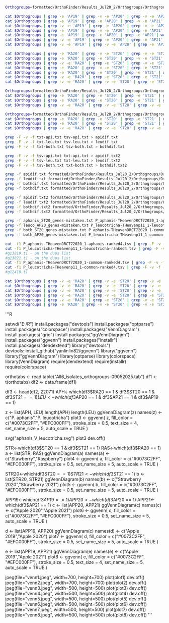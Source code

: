 ```bash
Orthogroups=formatted/OrthoFinder/Results_Jul20_2/Orthogroups/Orthogroups.tsv

cat $Orthogroups | grep -e 'AP19' | grep -v -e 'AP20' | grep -v -e 'AP21'| wc -l
cat $Orthogroups | grep -e 'AP19' | grep -e 'AP20' | grep -v -e 'AP21'| wc -l
cat $Orthogroups | grep -v -e 'AP19' | grep -e 'AP20' | grep -v -e 'AP21'| wc -l
cat $Orthogroups | grep -e 'AP19' | grep -v -e 'AP20' | grep -e 'AP21'| wc -l
cat $Orthogroups | grep -e 'AP19' | grep -e 'AP20' | grep -e 'AP21'| wc -l
cat $Orthogroups | grep -v -e 'AP19' | grep -e 'AP20' | grep -e 'AP21'| wc -l
cat $Orthogroups | grep -v -e 'AP19' | grep -v -e 'AP20' | grep -e 'AP21'| wc -l

cat $Orthogroups | grep -e 'RA20' | grep -v -e 'ST20' | grep -v -e 'ST21' | wc -l
cat $Orthogroups | grep -e 'RA20' | grep -e 'ST20' | grep -v -e 'ST21' | wc -l
cat $Orthogroups | grep -v -e 'RA20' | grep -e 'ST20' | grep -v -e 'ST21' | wc -l
cat $Orthogroups | grep -e 'RA20' | grep -v -e 'ST20' | grep -e 'ST21' | wc -l
cat $Orthogroups | grep -e 'RA20' | grep -e 'ST20' | grep -e 'ST21' | wc -l
cat $Orthogroups | grep -v -e 'RA20' | grep -e 'ST20' | grep -e 'ST21' | wc -l
cat $Orthogroups | grep -v -e 'RA20' | grep -v -e 'ST20' | grep -e 'ST21' | wc -l

Orthogroups=formatted/OrthoFinder/Results_Jul20_2/Orthogroups/Orthogroups.txt
cat $Orthogroups | grep -e 'RA20' | grep -e 'ST20' | grep -e 'ST21' | grep -v -e 'AP19' | grep -v -e 'AP20' | grep -v -e 'AP21'| awk '{print $1}' | sed 's@:@@g' > txt-api.txt
cat $Orthogroups | grep -e 'RA20' | grep -e 'ST20' | grep -e 'ST21' | grep -e 'AP19' | grep -e 'AP20' | grep -e 'AP21'| awk '{print $1}' | sed 's@:@@g' > txt-both.txt
cat $Orthogroups | grep -v -e 'RA20' | grep -v -e 'ST20' | grep -v -e 'ST21' | grep -e 'AP19' | grep -e 'AP20' | grep -e 'AP21'| awk '{print $1}' | sed 's@:@@g' > txt-leu.txt

Orthogroups=formatted/OrthoFinder/Results_Jul20_2/Orthogroups/Orthogroups.tsv
cat $Orthogroups | grep -e 'RA20' | grep -e 'ST20' | grep -e 'ST21' | grep -v -e 'AP19' | grep -v -e 'AP20' | grep -v -e 'AP21'| awk '{print $1}' | sed 's@:@@g' > tsv-api.txt
cat $Orthogroups | grep -e 'RA20' | grep -e 'ST20' | grep -e 'ST21' | grep -e 'AP19' | grep -e 'AP20' | grep -e 'AP21'|  awk '{print $1}' | sed 's@:@@g' > tsv-both.txt
cat $Orthogroups | grep -v -e 'RA20' | grep -v -e 'ST20' | grep -v -e 'ST21' | grep -e 'AP19' | grep -e 'AP20' | grep -e 'AP21'| awk '{print $1}' | sed 's@:@@g' > tsv-leu.txt

grep -F -v -f txt-api.txt tsv-api.txt > apidif.txt
grep -F -v -f txt-leu.txt tsv-leu.txt > leudif.txt
grep -F -v -f txt-both.txt tsv-both.txt > bothdif.txt

grep -F -v -f tsv-api.txt txt-api.txt > apidif.txt2
grep -F -v -f tsv-leu.txt txt-leu.txt > leudif.txt2
grep -F -v -f tsv-both.txt txt-both.txt > bothdif.txt2

grep -f apidif.txt formatted/OrthoFinder/Results_Jul20_2/Orthogroups/Orthogroups.tsv | grep -o -P '(?<=ST20).*?(?=.t1)'| sed -e "s@|@@g" | sed 's/$/.t1/'> aphanis_ST20_genes-missing.txt
grep -f leudif.txt formatted/OrthoFinder/Results_Jul20_2/Orthogroups/Orthogroups.tsv | grep -o -P '(?<=AP20).*?(?=.t1)'| sed -e "s@|@@g" | sed 's/$/.t1/'> leuco_AP20_genes-missing.txt
grep -f bothdif.txt formatted/OrthoFinder/Results_Jul20_2/Orthogroups/Orthogroups.tsv | grep -o -P '(?<=ST20).*?(?=.t1)'| sed -e "s@|@@g" | sed 's/$/.t1/'> both_ST20_genes-missing.txt
grep -f bothdif.txt formatted/OrthoFinder/Results_Jul20_2/Orthogroups/Orthogroups.tsv | grep -o -P '(?<=AP20).*?(?=.t1)'| sed -e "s@|@@g" | sed 's/$/.t1/'> both_AP20_genes-missing.txt

grep -f apidif.txt2 formatted/OrthoFinder/Results_Jul20_2/Orthogroups/Orthogroups.tsv | grep -o -P '(?<=ST20).*?(?=.t1)'| sed -e "s@|@@g" | sed 's/$/.t1/'> aphanis_ST20_genes-mistaken.txt
grep -f leudif.txt2 formatted/OrthoFinder/Results_Jul20_2/Orthogroups/Orthogroups.tsv | grep -o -P '(?<=AP20).*?(?=.t1)'| sed -e "s@|@@g" | sed 's/$/.t1/'> leuco_AP20_genes-mistaken.txt
grep -f bothdif.txt2 formatted/OrthoFinder/Results_Jul20_2/Orthogroups/Orthogroups.tsv | grep -o -P '(?<=ST20).*?(?=.t1)'| sed -e "s@|@@g" | sed 's/$/.t1/'> both_ST20_genes-mistaken.txt
grep -f bothdif.txt2 formatted/OrthoFinder/Results_Jul20_2/Orthogroups/Orthogroups.tsv | grep -o -P '(?<=AP20).*?(?=.t1)'| sed -e "s@|@@g" | sed 's/$/.t1/'> both_AP20_genes-mistaken.txt

grep -f aphanis_ST20_genes-mistaken.txt P_aphanis-THeavenDRCT72020_1-aphanis-ranked4.tsv
grep -f leuco_AP20_genes-mistaken.txt P_leucotricha-THeavenp11_1-leucotricha-ranked4.tsv
grep -f both_ST20_genes-mistaken.txt P_aphanis-THeavenDRCT72020_1-common-ranked4.tsv
grep -f both_AP20_genes-mistaken.txt P_leucotricha-THeavenp11_1-common-ranked4.tsv

cut -f1 P_aphanis-THeavenDRCT72020_1-aphanis-ranked4.tsv | grep -F -v -f - aphanis_ST20_genes-missing.txt
cut -f1 P_leucotricha-THeavenp11_1-leucotricha-ranked4.tsv | grep -F -v -f - leuco_AP20_genes-missing.txt
#g13819.t1 - on the dups list
#g13821.t1 - on the dups list
cut -f1 P_aphanis-THeavenDRCT72020_1-common-ranked4.tsv | grep -F -v -f - both_ST20_genes-missing.txt
cut -f1 P_leucotricha-THeavenp11_1-common-ranked4.tsv | grep -F -v -f - both_AP20_genes-missing.txt
#g12419.t1

cat $Orthogroups | grep -v -e 'RA20' | grep -v -e 'ST20' | grep -v -e 'ST21' | grep -v -e 'AP19' | grep -v -e 'AP20' | grep -e 'AP21'| wc -l
cat $Orthogroups | grep -v -e 'RA20' | grep -v -e 'ST20' | grep -v -e 'ST21' | grep -v -e 'AP19' | grep -e 'AP20' | grep -v -e 'AP21'| wc -l
cat $Orthogroups | grep -v -e 'RA20' | grep -v -e 'ST20' | grep -v -e 'ST21' | grep -e 'AP19' | grep -v -e 'AP20' | grep -v -e 'AP21'| wc -l
cat $Orthogroups | grep -v -e 'RA20' | grep -v -e 'ST20' | grep -e 'ST21' | grep -v -e 'AP19' | grep -v -e 'AP20' | grep -v -e 'AP21'| wc -l
cat $Orthogroups | grep -v -e 'RA20' | grep -e 'ST20' | grep -v -e 'ST21' | grep -v -e 'AP19' | grep -v -e 'AP20' | grep -v -e 'AP21'| wc -l
cat $Orthogroups | grep -e 'RA20' | grep -v -e 'ST20' | grep -v -e 'ST21' | grep -v -e 'AP19' | grep -v -e 'AP20' | grep -v -e 'AP21'| wc -l

```

'''R

setwd("E:/R")
install.packages("devtools")
install.packages("optparse")
install.packages("colorspace")
install.packages("VennDiagram")
install.packages("grid")
install.packages("ggVennDiagram")
install.packages("ggvenn")
install.packages("installr")
install.packages("dendextend")
library("devtools")
devtools::install_github("yanlinlin82/ggvenn")
library("ggvenn")
library("ggVennDiagram")
library(optparse)
library(colorspace)
library(VennDiagram)
require(dendextend)
require(installr)
require(colorspace)

orthotabs <- read.table("All6_isolates_orthogroups-09052025.tab")
df1 <- t(orthotabs)
df2 <- data.frame(df1)

df3 <- head(df2, 22071)
APH<-which(df3$RA20 == 1 & df3$ST20 == 1 & df3$ST21 == 1)
LEU<-which(df3$AP20 == 1 & df3$AP21 == 1 & df3$AP19 == 1)

z <- list(APH, LEU)
length(APH)
length(LEU)
ggVennDiagram(z)
names(z) <- c("P. aphanis","P. leucotricha")
plot3 <- ggvenn(
  z, 
  fill_color = c("#0073C2FF", "#EFC000FF"),
  stroke_size = 0.5, text_size = 4, set_name_size = 5, auto_scale = TRUE
)

svg("aphanis_V_leucotricha.svg")
plot3
dev.off()

STR<-which(df3$ST20 == 1 & df3$ST21 == 1)
RAS<-which(df3$RA20 == 1)
a <- list(STR, RAS)
ggVennDiagram(a)
names(a) <- c("Stawberry","Raspberry")
plot4 <- ggvenn(
  a, 
  fill_color = c("#0073C2FF", "#EFC000FF"),
  stroke_size = 0.5, set_name_size = 5, auto_scale = TRUE
)

STR20<-which(df3$ST20 == 1)
STR21<-which(df3$ST21 == 1)
b <- list(STR20, STR21)
ggVennDiagram(b)
names(b) <- c("Strawberry 2020","Strawberry 2021")
plot5 <- ggvenn(
  b, 
  fill_color = c("#0073C2FF", "#EFC000FF"),
  stroke_size = 0.5, set_name_size = 5, auto_scale = TRUE
)

APP19<-which(df3$AP19 == 1)
APP20<-which(df3$AP20 == 1)
APP21<-which(df3$AP21 == 1)
c <- list(APP20, APP21)
ggVennDiagram(c)
names(c) <- c("Apple 2020","Apple 2021")
plot6 <- ggvenn(
  c, 
  fill_color = c("#0073C2FF", "#EFC000FF"),
  stroke_size = 0.5, set_name_size = 5, auto_scale = TRUE
)

d <- list(APP19, APP20)
ggVennDiagram(c)
names(d) <- c("Apple 2019","Apple 2020")
plot7 <- ggvenn(
  d, 
  fill_color = c("#0073C2FF", "#EFC000FF"),
  stroke_size = 0.5, set_name_size = 5, auto_scale = TRUE
)

e <- list(APP19, APP21)
ggVennDiagram(e)
names(e) <- c("Apple 2019","Apple 2021")
plot8 <- ggvenn(
  e, 
  fill_color = c("#0073C2FF", "#EFC000FF"),
  stroke_size = 0.5, text_size = 4, set_name_size = 5, auto_scale = TRUE
)

jpeg(file="venn1.jpeg", width=700, height=700)
plot(plot1)
dev.off()
jpeg(file="venn2.jpeg", width=700, height=700)
plot(plot2)
dev.off()
jpeg(file="venn3.jpeg", width=500, height=500)
plot(plot3)
dev.off()
jpeg(file="venn4.jpeg", width=500, height=500)
plot(plot4)
dev.off()
jpeg(file="venn5.jpeg", width=500, height=500)
plot(plot5)
dev.off()
jpeg(file="venn6.jpeg", width=500, height=500)
plot(plot6)
dev.off()
jpeg(file="venn7.jpeg", width=500, height=500)
plot(plot7)
dev.off()
jpeg(file="venn8.jpeg", width=500, height=500)
plot(plot8)
dev.off()
'''
